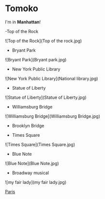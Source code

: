 

# Tomoko

I'm in **Manhattan**!

-Top of the Rock

![Top of the Rock](Top of the rock.jpg)

- Bryant Park

![Bryant Park](Bryant park.jpg)

- New York Public Library

![New York Public Library](National library.jpg)

- Statue  of Liberty

![Statue of Liberty](Statue of Liberty.jpg)

- Williamsburg Bridge

![Williamsburg Bridge](Williamsburg Bridge.jpg)

- Brooklyn Bridge

- Times Square

![Times Square](Times Square.jpg)

- Blue Note

![Blue Note](Blue Note.jpg)

- Broadway musical

![my fair lady](my fair lady.jpg)

[Paris](france.html)
